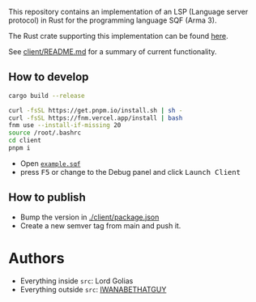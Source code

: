 This repository contains an implementation of an LSP (Language server protocol) in Rust
for the programming language SQF (Arma 3).

The Rust crate supporting this implementation can be found [here](https://github.com/sqf-analyzer/sqf-analyzer).

See [client/README.md](client/README.md) for a summary of current functionality.

## How to develop

```bash
cargo build --release

curl -fsSL https://get.pnpm.io/install.sh | sh -
curl -fsSL https://fnm.vercel.app/install | bash
fnm use --install-if-missing 20
source /root/.bashrc
cd client
pnpm i
```

* Open [`example.sqf`](./example.sqf)
* press <kbd>F5</kbd> or change to the Debug panel and click <kbd>Launch Client</kbd>

## How to publish

* Bump the version in [./client/package.json](./client/package.json)
* Create a new semver tag from main and push it.

# Authors

* Everything inside `src`: Lord Golias
* Everything outside `src`: [IWANABETHATGUY](https://github.com/IWANABETHATGUY/tower-lsp-boilerplate)
